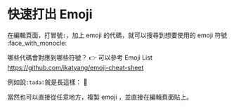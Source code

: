 # 快速打出 Emoji

在編輯頁面，打冒號`:`，加上 emoji 的代碼，就可以搜尋到想要使用的 emoji 符號
:face_with_monocle: 

哪些代碼會對應到哪些符號？ :point_right: 可以參考 Emoji List
https://github.com/ikatyang/emoji-cheat-sheet

例如說`:tada:`就是長這樣：
:tada:

當然也可以直接從任意地方，複製 emoji ，並直接在編輯頁面貼上。
